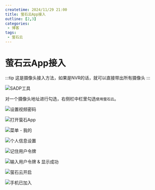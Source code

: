 ```yaml
---
createtime: 2024/11/29 21:00
title: 萤石云App接入
outline: [2,3]
categories:
 - 博客
tags:
 - 萤石云
---
```


# 萤石云App接入
:::tip 
这是摄像头接入方法，如果是NVR的话，就可以直接带出所有摄像头
:::

![SADP工具](https://gitee.com/zhangjunjiee/article-images/raw/master/images/202411292318047.png)

对一个摄像头地址进行勾选，右侧栏中栏里勾选`使用萤石云`。

![设置视频密码](https://gitee.com/zhangjunjiee/article-images/raw/master/images/202411292320484.png)


![打开萤石App](https://gitee.com/zhangjunjiee/article-images/raw/master/images/202411292348550.png)

![菜单 - 我的](https://gitee.com/zhangjunjiee/article-images/raw/master/images/202411292348808.png)

![个人信息设置](https://gitee.com/zhangjunjiee/article-images/raw/master/images/202411292349025.png)

![记住用户令牌](https://gitee.com/zhangjunjiee/article-images/raw/master/images/202411292349985.png)

![输入用户令牌 & 显示成功](https://gitee.com/zhangjunjiee/article-images/raw/master/images/202411292342019.png)

![萤石云开启](https://gitee.com/zhangjunjiee/article-images/raw/master/images/202411292343222.png)

![手机已加入](https://gitee.com/zhangjunjiee/article-images/raw/master/images/202411292350468.png)












